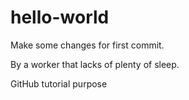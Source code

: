 # hello-world

Make some changes for first commit.

By a worker that lacks of plenty of sleep.

GitHub tutorial purpose
